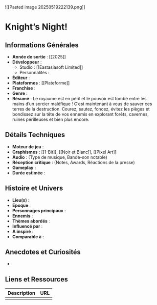 ![[Pasted image 20250519222139.png]]
# Knight’s Night!

## Informations Générales

- **Année de sortie** : [[2025]]
- **Développeur** : 
	- Studio : [[Eastasiasoft Limited]]
	- Personnalités : 
- **Éditeur** : 
- **Plateformes** : [[Plateforme]]
- **Franchise** : 
- **Genre** :
- **Résumé** : Le royaume est en péril et le pouvoir est tombé entre les mains d’un sorcier maléfique ! C’est maintenant à vous de sauver ces terres de la destruction. Courez, sautez, foncez, évitez les pièges et bondissez sur la tête de vos ennemis en explorant forêts, cavernes, ruines périlleuses et bien plus encore.

## Détails Techniques
- **Moteur de jeu** : 
- **Graphismes** : [[1-Bit]], [[Noir et Blanc]], [[Pixel Art]]
- **Audio** : (Type de musique, Bande-son notable)
- **Réception critique** : (Notes, Awards, Réactions de la presse)
- **Gameplay** : 
- **Durée estimée** : 

## Histoire et Univers
- **Lieu(x)** : 
- **Epoque** : 
- **Personnages principaux** : 
- **Ennemis** :
- **Thèmes abordés** : 
- **Influencé par** :
- **A inspiré** : 
- **Comparable à** :
## Anecdotes et Curiosités
- 
## Liens et Ressources

| Description | URL |
| ----------- | --- |
|             |     |
